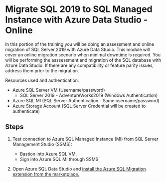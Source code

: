 # Migrate SQL 2019 to SQL Managed Instance with Azure Data Studio - Online

In this portion of the training you will be doing an assessment and online migration of SQL Server 2019 with Azure Data Studio. This module will cover an online migration scenario when minimal downtime is required. You will be performing the asssessment and migration of the SQL database with Azure Data Studio. If there are any compatibility or feature parity issues, address them prior to the migration. 

Resources used and authentication: 
  - Azure SQL Server VM (Username/password)
    - SQL Server 2019 - AdventureWorks2019 (Windows Authentication)
  - Azure SQL MI (SQL Server Authentication - Same username/password) 
  - Azure Storage Account (SQL Server Credential will be created to authenticate) 

## Steps

1. Test connection to Azure SQL Managed Instance (MI) from SQL Server Management Studio (SSMS): 
   - Bastion into Azure SQL VM. 
   - Sign into Azure SQL MI through SSMS. 

2. Open Azure SQL Data Studio and [install the Azure SQL Migration extension from the marketplace.](https://learn.microsoft.com/en-us/sql/azure-data-studio/extensions/azure-sql-migration-extension?view=sql-server-ver16#install-the-azure-sql-migration-extension)
